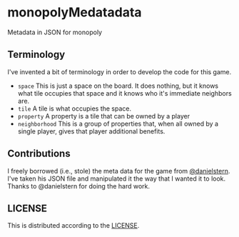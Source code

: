 # monopolyMedatadata
Metadata in JSON for monopoly

## Terminology
I've invented a bit of terminology in order to develop the code for this game.

- `space` This is just a space on the board. It does nothing, but it knows what tile occupies that space and it knows who it's immediate neighbors are.
- `tile` A tile is what occupies the space.
- `property` A property is a tile that can be owned by a player
- `neighborhood` This is a group of properties that, when all owned by a single player, gives that player additional benefits.

## Contributions
I freely borrowed (i.e., stole) the meta data for the game from [@danielstern](https://github.com/danielstern/science/blob/master/monopoly.json). I've taken his JSON file and manipulated it the way that I wanted it to look. Thanks to @danielstern for doing the hard work.

## LICENSE
This is distributed according to the [LICENSE](LICENSE).
